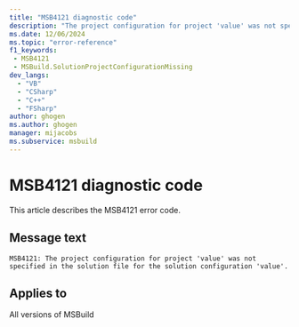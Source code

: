 ```yaml
---
title: "MSB4121 diagnostic code"
description: "The project configuration for project 'value' was not specified in the solution file for the solution configuration 'value'."
ms.date: 12/06/2024
ms.topic: "error-reference"
f1_keywords:
 - MSB4121
 - MSBuild.SolutionProjectConfigurationMissing
dev_langs:
  - "VB"
  - "CSharp"
  - "C++"
  - "FSharp"
author: ghogen
ms.author: ghogen
manager: mijacobs
ms.subservice: msbuild
---
```


# MSB4121 diagnostic code

<!-- :::ErrorDefinitionDescription::: -->
<!-- :::editable-content name="introDescription"::: -->
This article describes the MSB4121 error code.
<!-- :::editable-content-end::: -->

## Message text

`MSB4121: The project configuration for project 'value' was not specified in the solution file for the solution configuration 'value'.`

<!-- :::editable-content name="postOutputDescription"::: -->
<!--
{StrBegin="MSB4121: "}
-->
<!-- :::editable-content-end::: -->
<!-- :::ErrorDefinitionDescription-end::: -->

## Applies to

All versions of MSBuild

